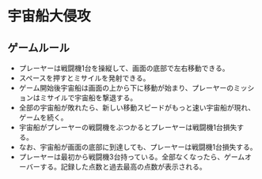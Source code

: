 # 宇宙船大侵攻

## ゲームルール

* プレーヤーは戦闘機1台を操縦して、画面の底部で左右移動できる。
* スペースを押すとミサイルを発射できる。
* ゲーム開始後宇宙船は画面の上から下に移動が始まり、プレーヤーのミッションはミサイルで宇宙船を撃退する。
* 全部の宇宙船が敗れたら、新しい移動スピードがもっと速い宇宙船が現れ、ゲームを続く。
* 宇宙船がプレーヤーの戦闘機をぶつかるとプレーヤーは戦闘機1台損失する。
* なお、宇宙船が画面の底部に到達しても、プレーヤーは戦闘機1台損失する。
* プレーヤーは最初から戦闘機3台持っている。全部なくなったら、ゲームオーバーする。記録した点数と過去最高の点数が表示される。

